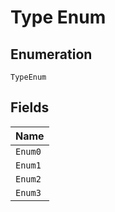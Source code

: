 
# Type Enum

## Enumeration

`TypeEnum`

## Fields

| Name |
|  --- |
| `Enum0` |
| `Enum1` |
| `Enum2` |
| `Enum3` |

